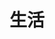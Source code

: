 ---
title: 生活
description: 记录生活日常。
image:

# Badge style
style:
    background: "#2ad1d3"
    color: "#fff"
---